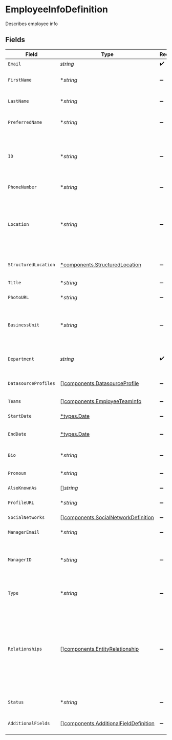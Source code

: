 # EmployeeInfoDefinition

Describes employee info


## Fields

| Field                                                                                                                                                                                                                                                           | Type                                                                                                                                                                                                                                                            | Required                                                                                                                                                                                                                                                        | Description                                                                                                                                                                                                                                                     |
| --------------------------------------------------------------------------------------------------------------------------------------------------------------------------------------------------------------------------------------------------------------- | --------------------------------------------------------------------------------------------------------------------------------------------------------------------------------------------------------------------------------------------------------------- | --------------------------------------------------------------------------------------------------------------------------------------------------------------------------------------------------------------------------------------------------------------- | --------------------------------------------------------------------------------------------------------------------------------------------------------------------------------------------------------------------------------------------------------------- |
| `Email`                                                                                                                                                                                                                                                         | *string*                                                                                                                                                                                                                                                        | :heavy_check_mark:                                                                                                                                                                                                                                              | The employee's email                                                                                                                                                                                                                                            |
| `FirstName`                                                                                                                                                                                                                                                     | **string*                                                                                                                                                                                                                                                       | :heavy_minus_sign:                                                                                                                                                                                                                                              | The first name of the employee. **Note**: The value cannot be empty<br/>                                                                                                                                                                                        |
| `LastName`                                                                                                                                                                                                                                                      | **string*                                                                                                                                                                                                                                                       | :heavy_minus_sign:                                                                                                                                                                                                                                              | The last name of the employee. **Note**: The value cannot be empty<br/>                                                                                                                                                                                         |
| `PreferredName`                                                                                                                                                                                                                                                 | **string*                                                                                                                                                                                                                                                       | :heavy_minus_sign:                                                                                                                                                                                                                                              | The preferred name or nickname of the employee                                                                                                                                                                                                                  |
| `ID`                                                                                                                                                                                                                                                            | **string*                                                                                                                                                                                                                                                       | :heavy_minus_sign:                                                                                                                                                                                                                                              | **[Advanced]** A unique universal internal identifier for the employee. This is solely used for understanding manager relationships along with `managerId`.<br/>                                                                                                |
| `PhoneNumber`                                                                                                                                                                                                                                                   | **string*                                                                                                                                                                                                                                                       | :heavy_minus_sign:                                                                                                                                                                                                                                              | The employee's phone number.                                                                                                                                                                                                                                    |
| ~~`Location`~~                                                                                                                                                                                                                                                  | **string*                                                                                                                                                                                                                                                       | :heavy_minus_sign:                                                                                                                                                                                                                                              | : warning: ** DEPRECATED **: This will be removed in a future release, please migrate away from it as soon as possible.<br/><br/>The employee's location (city/office name etc).                                                                                |
| `StructuredLocation`                                                                                                                                                                                                                                            | [*components.StructuredLocation](../../models/components/structuredlocation.md)                                                                                                                                                                                 | :heavy_minus_sign:                                                                                                                                                                                                                                              | Detailed location with information about country, state, city etc.                                                                                                                                                                                              |
| `Title`                                                                                                                                                                                                                                                         | **string*                                                                                                                                                                                                                                                       | :heavy_minus_sign:                                                                                                                                                                                                                                              | The employee's role title.                                                                                                                                                                                                                                      |
| `PhotoURL`                                                                                                                                                                                                                                                      | **string*                                                                                                                                                                                                                                                       | :heavy_minus_sign:                                                                                                                                                                                                                                              | The employee's profile pic                                                                                                                                                                                                                                      |
| `BusinessUnit`                                                                                                                                                                                                                                                  | **string*                                                                                                                                                                                                                                                       | :heavy_minus_sign:                                                                                                                                                                                                                                              | Typically the highest level organizational unit; generally applies to bigger companies with multiple distinct businesses.                                                                                                                                       |
| `Department`                                                                                                                                                                                                                                                    | *string*                                                                                                                                                                                                                                                        | :heavy_check_mark:                                                                                                                                                                                                                                              | An organizational unit where everyone has a similar task, e.g. `Engineering`.                                                                                                                                                                                   |
| `DatasourceProfiles`                                                                                                                                                                                                                                            | [][components.DatasourceProfile](../../models/components/datasourceprofile.md)                                                                                                                                                                                  | :heavy_minus_sign:                                                                                                                                                                                                                                              | The datasource profiles of the employee, e.g. `Slack`,`Github`.                                                                                                                                                                                                 |
| `Teams`                                                                                                                                                                                                                                                         | [][components.EmployeeTeamInfo](../../models/components/employeeteaminfo.md)                                                                                                                                                                                    | :heavy_minus_sign:                                                                                                                                                                                                                                              | Info about the employee's team(s)                                                                                                                                                                                                                               |
| `StartDate`                                                                                                                                                                                                                                                     | [*types.Date](../../types/date.md)                                                                                                                                                                                                                              | :heavy_minus_sign:                                                                                                                                                                                                                                              | The date when the employee started                                                                                                                                                                                                                              |
| `EndDate`                                                                                                                                                                                                                                                       | [*types.Date](../../types/date.md)                                                                                                                                                                                                                              | :heavy_minus_sign:                                                                                                                                                                                                                                              | If a former employee, the last date of employment.                                                                                                                                                                                                              |
| `Bio`                                                                                                                                                                                                                                                           | **string*                                                                                                                                                                                                                                                       | :heavy_minus_sign:                                                                                                                                                                                                                                              | Short biography or mission statement of the employee.                                                                                                                                                                                                           |
| `Pronoun`                                                                                                                                                                                                                                                       | **string*                                                                                                                                                                                                                                                       | :heavy_minus_sign:                                                                                                                                                                                                                                              | She/her, He/his or other pronoun.                                                                                                                                                                                                                               |
| `AlsoKnownAs`                                                                                                                                                                                                                                                   | []*string*                                                                                                                                                                                                                                                      | :heavy_minus_sign:                                                                                                                                                                                                                                              | Other names associated with the employee.                                                                                                                                                                                                                       |
| `ProfileURL`                                                                                                                                                                                                                                                    | **string*                                                                                                                                                                                                                                                       | :heavy_minus_sign:                                                                                                                                                                                                                                              | Link to internal company person profile.                                                                                                                                                                                                                        |
| `SocialNetworks`                                                                                                                                                                                                                                                | [][components.SocialNetworkDefinition](../../models/components/socialnetworkdefinition.md)                                                                                                                                                                      | :heavy_minus_sign:                                                                                                                                                                                                                                              | List of social network profiles.                                                                                                                                                                                                                                |
| `ManagerEmail`                                                                                                                                                                                                                                                  | **string*                                                                                                                                                                                                                                                       | :heavy_minus_sign:                                                                                                                                                                                                                                              | The email of the employee's manager                                                                                                                                                                                                                             |
| `ManagerID`                                                                                                                                                                                                                                                     | **string*                                                                                                                                                                                                                                                       | :heavy_minus_sign:                                                                                                                                                                                                                                              | **[Advanced]** A unique universal internal identifier for the employee's manager. This is solely used in conjunction with `id`.<br/>                                                                                                                            |
| `Type`                                                                                                                                                                                                                                                          | **string*                                                                                                                                                                                                                                                       | :heavy_minus_sign:                                                                                                                                                                                                                                              | The type of the employee, an enum of `FULL_TIME`, `CONTRACTOR`, `NON_EMPLOYEE`                                                                                                                                                                                  |
| `Relationships`                                                                                                                                                                                                                                                 | [][components.EntityRelationship](../../models/components/entityrelationship.md)                                                                                                                                                                                | :heavy_minus_sign:                                                                                                                                                                                                                                              | List of unidirectional relationships with other employees. E.g. this employee (`A`) is a CHIEF_OF_STAFF to another employee (`B`); or this employee (`A`) is an EXECUTIVE_ASSISTANT of another employee (`C`). The mapping should be attached to `A`'s profile. |
| `Status`                                                                                                                                                                                                                                                        | **string*                                                                                                                                                                                                                                                       | :heavy_minus_sign:                                                                                                                                                                                                                                              | The status of the employee, an enum of `CURRENT`, `FUTURE`, `EX`                                                                                                                                                                                                |
| `AdditionalFields`                                                                                                                                                                                                                                              | [][components.AdditionalFieldDefinition](../../models/components/additionalfielddefinition.md)                                                                                                                                                                  | :heavy_minus_sign:                                                                                                                                                                                                                                              | List of additional fields with more information about the employee.                                                                                                                                                                                             |